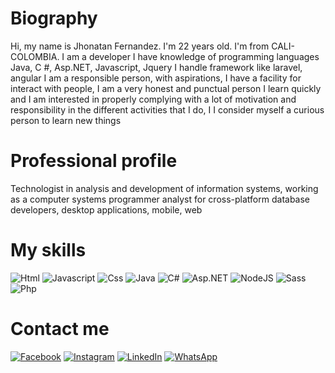 # Biography

Hi, my name is Jhonatan Fernandez. I'm 22 years old. I'm from CALI-COLOMBIA.
I am a developer I have knowledge of programming languages Java, C #, Asp.NET, Javascript, Jquery I handle framework like laravel, angular
I am a responsible person, with aspirations, I have a facility for
interact with people, I am a very honest and punctual person
I learn quickly and I am interested in properly complying with
a lot of motivation and responsibility in the different activities that I do, I
I consider myself a curious person to learn new things

# Professional profile
Technologist in analysis and development of information systems,
working as a computer systems programmer analyst for
cross-platform database developers, desktop applications,
mobile, web 

# My skills
![Html](https://img.shields.io/badge/HTML5-E34F26?style=for-the-badge&logo=html5&logoColor=white)
![Javascript](https://img.shields.io/badge/JavaScript-F7DF1E?style=for-the-badge&logo=javascript&logoColor=black)
![Css](https://img.shields.io/badge/CSS-239120?&style=for-the-badge&logo=css3&logoColor=white)
![Java](https://img.shields.io/badge/Java-ED8B00?style=for-the-badge&logo=java&logoColor=white)
![C#](https://img.shields.io/badge/C%23-239120?style=for-the-badge&logo=c-sharp&logoColor=white)
![Asp.NET](https://img.shields.io/badge/.NET-5C2D91?style=for-the-badge&logo=.net&logoColor=white)
![NodeJS](https://img.shields.io/badge/Node.js-43853D?style=for-the-badge&logo=node.js&logoColor=white)
![Sass](https://img.shields.io/badge/Sass-CC6699?style=for-the-badge&logo=sass&logoColor=white)
![Php](https://img.shields.io/badge/PHP-777BB4?style=for-the-badge&logo=php&logoColor=white)
# Contact me 
[![Facebook](https://img.shields.io/badge/Facebook-@jhonatan%20fernandez-1877F2?style=for-the-badge&logo=facebook&logoColor=white&labelColor=101010)](https://www.facebook.com/jhonatan.fernandez.munos)
[![Instagram](https://img.shields.io/badge/Instagram-@jhonatan%20fernandez-1877F2?style=for-the-badge&logo=facebook&logoColor=white&labelColor=101010)](https://www.instagram.com/jhonatan.fernandez/?hl=es)
[![LinkedIn](https://img.shields.io/badge/LinkedIn-0077B5?style=for-the-badge&logo=linkedin&logoColor=white)](https://www.linkedin.com/in/jhonatanfernandezmu%C3%B1oz/)
[![WhatsApp](https://img.shields.io/badge/WhatsApp-25D366?style=for-the-badge&logo=whatsapp&logoColor=white)](https://wa.me/573114360830)
